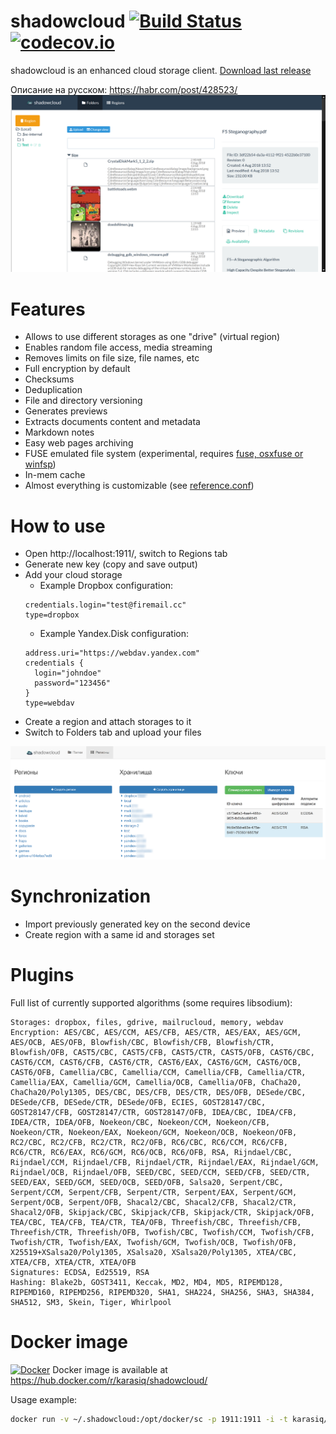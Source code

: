 # shadowcloud [![Build Status](https://travis-ci.org/Karasiq/shadowcloud.svg?branch=master)](https://travis-ci.org/Karasiq/shadowcloud) [![codecov.io](https://codecov.io/github/Karasiq/shadowcloud/coverage.svg?branch=master)](https://codecov.io/github/Karasiq/shadowcloud?branch=master)
shadowcloud is an enhanced cloud storage client. [Download last release](https://github.com/Karasiq/shadowcloud/releases)

Описание на русском: https://habr.com/post/428523/
![Files view](https://github.com/Karasiq/shadowcloud/raw/master/images/files%20view.png "Files view")

# Features
* Allows to use different storages as one "drive" (virtual region)
* Enables random file access, media streaming
* Removes limits on file size, file names, etc
* Full encryption by default
* Checksums
* Deduplication
* File and directory versioning
* Generates previews
* Extracts documents content and metadata
* Markdown notes
* Easy web pages archiving
* FUSE emulated file system (experimental, requires [fuse, osxfuse or winfsp](https://github.com/SerCeMan/jnr-fuse/blob/master/INSTALLATION.md))
* In-mem cache 
* Almost everything is customizable (see [reference.conf](https://github.com/Karasiq/shadowcloud/blob/master/core/src/main/resources/reference.conf))

# How to use
* Open http://localhost:1911/, switch to Regions tab
* Generate new key (copy and save output)
* Add your cloud storage
  * Example Dropbox configuration:
  ```
  credentials.login="test@firemail.cc"
  type=dropbox
  ```
  * Example Yandex.Disk configuration:
  ```
  address.uri="https://webdav.yandex.com"
  credentials {
    login="johndoe"
    password="123456"
  }
  type=webdav
  ```
* Create a region and attach storages to it
* Switch to Folders tab and upload your files

![Regions view](https://github.com/Karasiq/shadowcloud/raw/master/images/regions%20view.png "Regions view")

# Synchronization
* Import previously generated key on the second device
* Create region with a same id and storages set

# Plugins
Full list of currently supported algorithms (some requires libsodium):
```
Storages: dropbox, files, gdrive, mailrucloud, memory, webdav
Encryption: AES/CBC, AES/CCM, AES/CFB, AES/CTR, AES/EAX, AES/GCM, AES/OCB, AES/OFB, Blowfish/CBC, Blowfish/CFB, Blowfish/CTR, Blowfish/OFB, CAST5/CBC, CAST5/CFB, CAST5/CTR, CAST5/OFB, CAST6/CBC, CAST6/CCM, CAST6/CFB, CAST6/CTR, CAST6/EAX, CAST6/GCM, CAST6/OCB, CAST6/OFB, Camellia/CBC, Camellia/CCM, Camellia/CFB, Camellia/CTR, Camellia/EAX, Camellia/GCM, Camellia/OCB, Camellia/OFB, ChaCha20, ChaCha20/Poly1305, DES/CBC, DES/CFB, DES/CTR, DES/OFB, DESede/CBC, DESede/CFB, DESede/CTR, DESede/OFB, ECIES, GOST28147/CBC, GOST28147/CFB, GOST28147/CTR, GOST28147/OFB, IDEA/CBC, IDEA/CFB, IDEA/CTR, IDEA/OFB, Noekeon/CBC, Noekeon/CCM, Noekeon/CFB, Noekeon/CTR, Noekeon/EAX, Noekeon/GCM, Noekeon/OCB, Noekeon/OFB, RC2/CBC, RC2/CFB, RC2/CTR, RC2/OFB, RC6/CBC, RC6/CCM, RC6/CFB, RC6/CTR, RC6/EAX, RC6/GCM, RC6/OCB, RC6/OFB, RSA, Rijndael/CBC, Rijndael/CCM, Rijndael/CFB, Rijndael/CTR, Rijndael/EAX, Rijndael/GCM, Rijndael/OCB, Rijndael/OFB, SEED/CBC, SEED/CCM, SEED/CFB, SEED/CTR, SEED/EAX, SEED/GCM, SEED/OCB, SEED/OFB, Salsa20, Serpent/CBC, Serpent/CCM, Serpent/CFB, Serpent/CTR, Serpent/EAX, Serpent/GCM, Serpent/OCB, Serpent/OFB, Shacal2/CBC, Shacal2/CFB, Shacal2/CTR, Shacal2/OFB, Skipjack/CBC, Skipjack/CFB, Skipjack/CTR, Skipjack/OFB, TEA/CBC, TEA/CFB, TEA/CTR, TEA/OFB, Threefish/CBC, Threefish/CFB, Threefish/CTR, Threefish/OFB, Twofish/CBC, Twofish/CCM, Twofish/CFB, Twofish/CTR, Twofish/EAX, Twofish/GCM, Twofish/OCB, Twofish/OFB, X25519+XSalsa20/Poly1305, XSalsa20, XSalsa20/Poly1305, XTEA/CBC, XTEA/CFB, XTEA/CTR, XTEA/OFB
Signatures: ECDSA, Ed25519, RSA
Hashing: Blake2b, GOST3411, Keccak, MD2, MD4, MD5, RIPEMD128, RIPEMD160, RIPEMD256, RIPEMD320, SHA1, SHA224, SHA256, SHA3, SHA384, SHA512, SM3, Skein, Tiger, Whirlpool
```

# Docker image
[![Docker](http://dockeri.co/image/karasiq/shadowcloud)](https://hub.docker.com/r/karasiq/shadowcloud/)
Docker image is available at https://hub.docker.com/r/karasiq/shadowcloud/

Usage example:
```bash
docker run -v ~/.shadowcloud:/opt/docker/sc -p 1911:1911 -i -t karasiq/shadowcloud:latest
```
